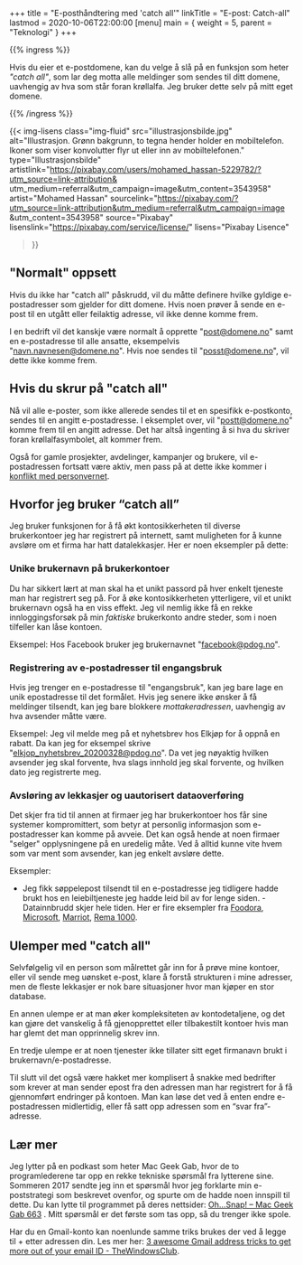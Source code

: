 +++
title = "E-posthåndtering med 'catch all'"
linkTitle = "E-post: Catch-all"
lastmod = 2020-10-06T22:00:00
[menu]
main = { weight = 5, parent = "Teknologi" }
+++

{{% ingress %}}

Hvis du eier et e-postdomene, kan du velge å slå på en funksjon som heter *"catch all"*, som lar
deg motta alle meldinger som sendes til ditt domene, uavhengig av hva som står foran krøllalfa. Jeg
bruker dette selv på mitt eget domene.

{{% /ingress %}}

{{< img-lisens class="img-fluid" src="illustrasjonsbilde.jpg" alt="Illustrasjon. Grønn bakgrunn, to
tegna hender holder en mobiltelefon. Ikoner som viser konvolutter flyr ut eller inn av
mobiltelefonen." type="Illustrasjonsbilde"
artistlink="https://pixabay.com/users/mohamed_hassan-5229782/?utm_source=link-attribution&
utm_medium=referral&utm_campaign=image&utm_content=3543958" artist="Mohamed Hassan"
sourcelink="https://pixabay.com/?utm_source=link-attribution&utm_medium=referral&utm_campaign=image
&utm_content=3543958" source="Pixabay" lisenslink="https://pixabay.com/service/license/"
lisens="Pixabay Lisence"
>}}

## "Normalt" oppsett

Hvis du ikke har "catch all" påskrudd, vil du måtte definere hvilke gyldige e-postadresser som
gjelder for ditt domene. Hvis noen prøver å sende en e-post til en utgått eller feilaktig adresse,
vil ikke denne komme frem.

I en bedrift vil det kanskje være normalt å opprette "post@domene.no" samt en e-postadresse til
alle ansatte, eksempelvis "navn.navnesen@domene.no". Hvis noe sendes til "posst@domene.no", vil
dette ikke komme frem.

## Hvis du skrur på "catch all"

Nå vil alle e-poster, som ikke allerede sendes til et en spesifikk e-postkonto, sendes til en
angitt e-postadresse. I eksemplet over, vil "postt@domene.no" komme frem til en angitt adresse. Det
har altså ingenting å si hva du skriver foran krøllalfasymbolet, alt kommer frem.

Også for gamle prosjekter, avdelinger, kampanjer og brukere, vil e-postadressen fortsatt være
aktiv, men pass på at dette ikke kommer i [konflikt med personvernet][datatilsynet].

## Hvorfor jeg bruker “catch all”

Jeg bruker funksjonen for å få økt kontosikkerheten til diverse brukerkontoer jeg har registrert på
internett, samt muligheten for å kunne avsløre om et firma har hatt datalekkasjer. Her er noen
eksempler på dette:

### Unike brukernavn på brukerkontoer

Du har sikkert lært at man skal ha et unikt passord på hver enkelt tjeneste man har registrert seg
på. For å øke kontosikkerheten ytterligere, vil et unikt brukernavn også ha en viss effekt. Jeg vil
nemlig ikke få en rekke innloggingsforsøk på min *faktiske* brukerkonto andre steder, som i noen
tilfeller kan låse kontoen.

Eksempel: Hos Facebook bruker jeg brukernavnet "facebook@pdog.no".

### Registrering av e-postadresser til engangsbruk

Hvis jeg trenger en e-postadresse til "engangsbruk", kan jeg bare lage en unik epostadresse til det
formålet. Hvis jeg senere ikke ønsker å få meldinger tilsendt, kan jeg bare blokkere
_mottakeradressen_, uavhengig av hva avsender måtte være.

Eksempel: Jeg vil melde meg på et nyhetsbrev hos Elkjøp for å oppnå en rabatt. Da kan jeg for
eksempel skrive "elkjop_nyhetsbrev_20200328@pdog.no". Da vet jeg nøyaktig hvilken avsender jeg skal
forvente, hva slags innhold jeg skal forvente, og hvilken dato jeg registrerte meg.

### Avsløring av lekkasjer og uautorisert dataoverføring

Det skjer fra tid til annen at firmaer jeg har brukerkontoer hos får sine systemer kompromittert,
som betyr at personlig informasjon som e-postadresser kan komme på avveie. Det kan også hende at
noen firmaer "selger" opplysningene på en uredelig måte. Ved å alltid kunne vite hvem som var ment
som avsender, kan jeg enkelt avsløre dette.

Eksempler:

- Jeg fikk søppelepost tilsendt til en e-postadresse jeg tidligere hadde brukt hos en
leiebiltjeneste jeg hadde leid bil av for lenge siden. - Datainnbrudd skjer hele tiden. Her er fire
eksempler fra [Foodora][foodora], [Microsoft][microsoft], [Marriot][marriot], [Rema
1000][rema1000].

## Ulemper med "catch all"

Selvfølgelig vil en person som målrettet går inn for å prøve mine kontoer, eller vil sende meg
uønsket e-post, klare å forstå strukturen i mine adresser, men de fleste lekkasjer er nok bare
situasjoner hvor man kjøper en stor database.

En annen ulempe er at man øker kompleksiteten av kontodetaljene, og det kan gjøre det vanskelig å
få gjenopprettet eller tilbakestilt kontoer hvis man har glemt det man opprinnelig skrev inn.

En tredje ulempe er at noen tjenester ikke tillater sitt eget firmanavn brukt i
brukernavn/e-postadresse.

Til slutt vil det også være hakket mer komplisert å snakke med bedrifter som krever at man sender
epost fra den adressen man har registrert for å få gjennomført endringer på kontoen. Man kan løse
det ved å enten endre e-postadressen midlertidig, eller få satt opp adressen som en “svar
fra”-adresse.

## Lær mer

Jeg lytter på en podkast som heter Mac Geek Gab, hvor de to programlederene tar opp en rekke
tekniske spørsmål fra lytterene sine. Sommeren 2017 sendte jeg inn et spørsmål hvor jeg forklarte
min e-poststrategi som beskrevet ovenfor, og spurte om de hadde noen innspill til dette. Du kan
lytte til programmet på deres nettsider: [Oh…Snap! – Mac Geek Gab 663][mgg] . Mitt spørsmål er det
første som tas opp, så du trenger ikke spole.

Har du en Gmail-konto kan noenlunde samme triks brukes der ved å legge til + etter adressen din.
Les mer her: [3 awesome Gmail address tricks to get more out of your email ID -
TheWindowsClub][thewindowsclub].

[datatilsynet]: https://www.datatilsynet.no/personvern-pa-ulike-omrader/personvern-pa-arbeidsplassen/innsyn-epost-filer/
[foodora]: https://www.vg.no/nyheter/innenriks/i/jdoO6A/lekkasje-av-kundedata-hos-foodora
[microsoft]: https://www.tek.no/nyheter/nyhet/i/0nl380/14-aar-av-microsofts-kundedata-laa-aapent-paa-nett
[marriot]: https://threatpost.com/millions-guests-marriott-data-breach-again/154300/
[rema1000]: https://norsis.no/kundedata-rema-1000-nye-app-ae-la-apent-tilgjengelig-2-uker/
[mgg]: https://www.macobserver.com/podcasts/macgeekgab-663/
[thewindowsclub]: https://www.thewindowsclub.com/gmail-address-tricks
